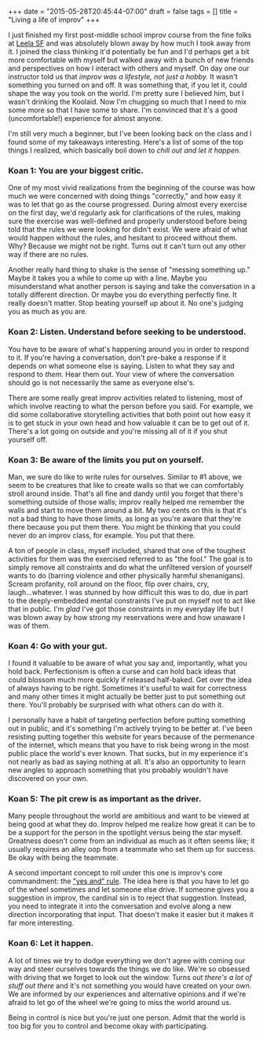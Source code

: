 +++
date = "2015-05-28T20:45:44-07:00"
draft = false
tags = []
title = "Living a life of improv"
+++

I just finished my first post-middle school improv course from the fine folks at [Leela SF](http://www.leela-sf.com/) and was absolutely blown away by how much I took away from it. I joined the class thinking it'd potentially be fun and I'd perhaps get a bit more comfortable with myself but walked away with a bunch of new friends and perspectives on how I interact with others and myself. On day one our instructor told us that *improv was a lifestyle, not just a hobby.* It wasn't something you turned on and off. It was something that, if you let it, could shape the way you took on the world. I'm pretty sure I believed him, but I wasn't drinking the Koolaid. Now I'm chugging so much that I need to mix some more so that I have some to share. I'm convinced that it's a good (uncomfortable!) experience for almost anyone.

I'm still very much a beginner, but I've been looking back on the class and I found some of my takeaways interesting. Here's a list of some of the top things I realized, which basically boil down to *chill out and let it happen.*

### Koan 1: You are your biggest critic.

One of my most vivid realizations from the beginning of the course was how much we were concerned with doing things "correctly," and how easy it was to let that go as the course progressed. During almost every exercise on the first day, we'd regularly ask for clarifications of the rules, making sure the exercise was well-defined and properly understood before being told that the rules we were looking for didn't exist. We were afraid of what would happen without the rules, and hesitant to proceed without them. Why? Because we might not be right. Turns out it can't turn out any other way if there are no rules.

Another really hard thing to shake is the sense of "messing something up." Maybe it takes you a while to come up with a line. Maybe you misunderstand what another person is saying and take the conversation in a totally different direction. Or maybe you do everything perfectly fine. It really doesn't matter. Stop beating yourself up about it. No one's judging you as much as you are.

### Koan 2: Listen. Understand before seeking to be understood.

You have to be aware of what's happening around you in order to respond to it. If you're having a conversation, don't pre-bake a response if it depends on what someone else is saying. Listen to what they say and respond to *them.* Hear them out. Your view of where the conversation should go is not necessarily the same as everyone else's.

There are some really great improv activities related to listening, most of which involve reacting to what the person before you said. For example, we did some collaborative storytelling activities that both point out how easy it is to get stuck in your own head and how valuable it can be to get out of it. There's a lot going on outside and you're missing all of it if you shut yourself off.

### Koan 3: Be aware of the limits you put on yourself.

Man, we sure do like to write rules for ourselves. Similar to #1 above, we seem to be creatures that like to create walls so that we can comfortably stroll around inside. That's all fine and dandy until you forget that there's something outside of those walls; improv really helped me remember the walls and start to move them around a bit. My two cents on this is that it's not a bad thing to have those limits, as long as you're aware that they're there because you put them there. You might be thinking that you could never do an improv class, for example. You put that there.

A ton of people in class, myself included, shared that one of the toughest activities for them was the exercised referred to as "the fool." The goal is to simply remove all constraints and do what the unfiltered version of yourself wants to do (barring violence and other physically harmful shenanigans). Scream profanity, roll around on the floor, flip over chairs, cry, laugh...whatever. I was stunned by how difficult this was to do, due in part to the deeply-embedded mental constraints I've put on myself not to act like that in public. I'm *glad* I've got those constraints in my everyday life but I was blown away by how strong my reservations were and how unaware I was of them.

### Koan 4: Go with your gut.

I found it valuable to be aware of what you say and, importantly, what you hold back. Perfectionism is often a curse and can hold back ideas that could blossom much more quickly if released half-baked. Get over the idea of always having to be right. Sometimes it's useful to wait for correctness and many other times it might actually be better just to put something out there. You'll probably be surprised with what others can do with it.

I personally have a habit of targeting perfection before putting something out in public, and it's something I'm actively trying to be better at. I've been resisting putting together this website for years because of the permenance of the internet, which means that you have to risk being wrong in the most public place the world's ever known. That sucks, but in my experience it's not nearly as bad as saying nothing at all. It's also an opportunity to learn new angles to approach something that you probably wouldn't have discovered on your own.

### Koan 5: The pit crew is as important as the driver.

Many people throughout the world are ambitious and want to be viewed at being good at what they do. Improv helped me realize how great it can be to be a support for the person in the spotlight versus being the star myself. Greatness doesn't come from an individual as much as it often seems like; it usually requires an alley oop from a teammate who set them up for success. Be okay with being the teammate.

A second important concept to roll under this one is improv's core commandment: the ["yes and" rule](http://en.wikipedia.org/wiki/%22Yes,_And%22_rule). The idea here is that you have to let go of the wheel sometimes and let someone else drive. If someone gives you a suggestion in improv, the cardinal sin is to reject that suggestion. Instead, you need to integrate it into the conversation and evolve along a new direction incorporating that input. That doesn't make it easier but it makes it far more interesting.

### Koan 6: Let it happen.

A lot of times we try to dodge everything we don't agree with coming our way and steer ourselves towards the things we do like. We're so obsessed with driving that we forget to look out the window. Turns out *there's a lot of stuff out there* and it's not something you would have created on your own. We are informed by our experiences and alternative opinions and if we're afraid to let go of the wheel we're going to miss the world around us.

Being in control is nice but you're just one person. Admit that the world is too big for you to control and become okay with participating.
